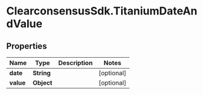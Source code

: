 # ClearconsensusSdk.TitaniumDateAndValue

## Properties

Name | Type | Description | Notes
------------ | ------------- | ------------- | -------------
**date** | **String** |  | [optional] 
**value** | **Object** |  | [optional] 


